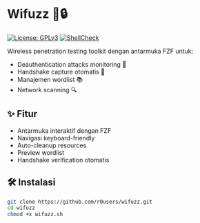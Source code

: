 # Wifuzz 📡🔒

[![License: GPLv3](https://img.shields.io/badge/License-GPLv3-blue.svg)](https://www.gnu.org/licenses/gpl-3.0)
[![ShellCheck](https://github.com/<username>/<repo>/actions/workflows/lint.yml/badge.svg)](https://github.com/<username>/<repo>/actions/workflows/lint.yml)

Wireless penetration testing toolkit dengan antarmuka FZF untuk:
- Deauthentication attacks monitoring 🎯
- Handshake capture otomatis 🤝
- Manajemen wordlist 📚
- Network scanning 🔍

## ✨ Fitur
- Antarmuka interaktif dengan FZF
- Navigasi keyboard-friendly
- Auto-cleanup resources
- Preview wordlist
- Handshake verification otomatis

## 🛠️ Instalasi
```bash
git clone https://github.com/r0users/wifuzz.git
cd wifuzz
chmod +x wifuzz.sh
